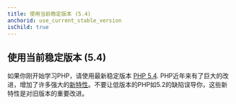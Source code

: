 ```yaml
---
title: 使用当前稳定版本 (5.4)
anchorid: use_current_stable_version
isChild: true
---
```


<h2 id="use_current_stable_version">使用当前稳定版本 (5.4)</h2>

如果你刚开始学习PHP，请使用最新稳定版本 [PHP 5.4][php-release]. PHP近年来有了巨大的改进，增加了许多强大的[新特性](#language_highlights)。不要让低版本的PHP如5.2的缺陷误导你，这些新特性是对旧版本的重要改进。

[php-release]: http://www.php.net/downloads.php
